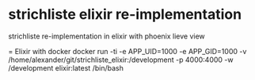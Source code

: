 # strichliste elixir re-implementation
strichliste re-implementation in elixir with phoenix lieve view

= Elixir with docker
docker run -ti -e APP_UID=1000 -e APP_GID=1000 -v /home/alexander/git/strichliste_elixir:/development -p 4000:4000 -w /development elixir:latest /bin/bash
